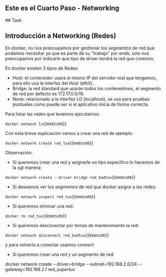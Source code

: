 Este es el Cuarto Paso - Networking
------
## Task

## Introducción a Networking (Redes)

En docker, no nos preocupamos por gestionar los segmentos de red que podamos necesitar ya que es parte de su "trabajo"
por ende, solo nos preocupamos por indicarle que tipo de driver tendrá la red que creemos.

En docker existen 3 tipos de Redes:

- Host: el contenedor usará el mismo IP del servidor real que tengamos, para ello usa la interfaz del Host (ethX).
- Bridge: la red standard que usarán todos los contenedores, el segmento de red por defecto es 172.17.0.0/16.
- None: relacionado a la interfaz LO (localhost), se usa para pruebas puntuales como puede ser si el aplicativo inicia
de forma correcta.

Para listar las redes que tenemos ejecutamos: 

`docker network ls`{{execute}}

Con esta breve explicación vamos a crear una red de ejemplo: 

`docker network create red_tux`{{execute}}

Observación:

* Si queremos crear una red y asignarle un tipo especifico lo hacemos de la sgt manera:

`docker network create --driver bridge red_badtux`{{execute}}

* Si deseamos ver los segmentos de red que docker asigno a las redes: 

`docker network inspect red_tux`{{execute}}

* Si queremos eliminar una red:

`docker rm red_tux`{{execute}}

* Si queremos desconectar por temas de mantenimiento la red:

`docker network disconnect red_badtux`{{execute}}

y para volverlo a conectar usamos *connect*

* Si queremos crear una red y un segmento de red: 

docker network create --driver=bridge --subnet=192.168.2.0/24 --gateway=192.168.2.1 red_supertux
